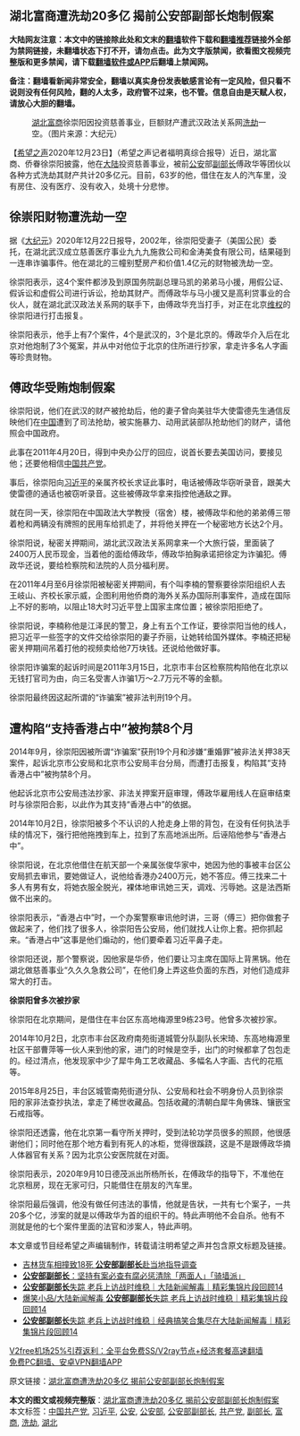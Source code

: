  <h2>湖北富商遭洗劫20多亿 揭前公安部副部长炮制假案</h2> <p class="notice"><b>大陆网友注意：本文中的链接除此处和文末的<a href="https://github.com/bannedbook/fanqiang" >翻墙</a>软件下载和<a href="https://github.com/killgcd/justmysocks/blob/master/README.md">翻墙推荐</a>链接外全部为禁网链接，未翻墙状态下打不开，请勿点击。此为文字版禁闻，欲看图文视频完整版和更多禁闻，请下载<a href="https://github.com/bannedbook/fanqiang">翻墙软件或APP</a>后翻墙上禁闻网。</p><p>备注：翻墙看新闻非常安全，翻墙以真实身份发表敏感言论有一定风险，但只看不说则没有任何风险，翻的人太多，政府管不过来，也不管。信息自由是天赋人权，请放心大胆的翻墙。</b></p>  <div class="entry"> <figure><figcaption><a href="https://www.bannedbook.org/bnews/tag/%e6%b9%96%e5%8c%97/" class="st_tag internal_tag" rel="tag" title="标签 湖北 下的日志">湖北</a><a href="https://www.bannedbook.org/bnews/tag/%E5%AF%8C%E5%95%86/" class="st_tag internal_tag" rel="tag" title="标签 富商 下的日志">富商</a>徐崇阳因投资慈善事业，巨额财产遭武汉政法关系网<a href="https://www.bannedbook.org/bnews/tag/%E6%B4%97%E5%8A%AB/" class="st_tag internal_tag" rel="tag" title="标签 洗劫 下的日志">洗劫</a>一空。（图片来源：大纪元）</figcaption></figure> <p>【<span class='wp_keywordlink_affiliate'><a href="https://www.soundofhope.org" title="希望之声" target="_blank">希望之声</a></span>2020年12月23日】（希望之声记者福明真综合报导）近日，湖北富商、侨眷徐崇阳披露，他在<span class='wp_keywordlink_affiliate'><a href="https://www.bannedbook.org/" title="大陆" target="_blank">大陆</a></span>投资慈善事业，被前<a href="https://www.bannedbook.org/bnews/tag/%e5%85%ac%e5%ae%89/" class="st_tag internal_tag" rel="tag" title="标签 公安 下的日志">公安</a>部<a href="https://www.bannedbook.org/bnews/tag/%e5%89%af%e9%83%a8%e9%95%bf/" class="st_tag internal_tag" rel="tag" title="标签 副部长 下的日志">副部长</a>傅政华等团伙以各种方式洗劫其财产共计20多亿元。目前，63岁的他，借住在友人的汽车里，没有房住、没有医疗、没有收入，处境十分悲惨。</p> <h2><strong>徐崇阳财物遭洗劫一空</strong></h2> <p>据《<span class='wp_keywordlink_affiliate'><a href="http://www.epochtimes.com/" title="大纪元" target="_blank">大纪元</a></span>》2020年12月22日报导，2002年，徐崇阳受妻子（美国公民）委托，在湖北武汉成立慈善医疗事业九九九施救公司和金涛美食有限公司，结果碰到一连串诈骗事件。他在湖北的三幢别墅房产和价值1.4亿元的财物被洗劫一空。</p> <p>徐崇阳表示，这4个案件都涉及到原国务院副总理马凯的弟弟马小援，用假公证、假诉讼和虚假公司进行诉讼，抢劫其财产。而傅政华与马小援又是高利贷事业的合伙人，就在湖北武汉政法关系网的联手下，由傅政华充当打手，对正在北京<span class='wp_keywordlink_affiliate'><a href="https://www.bannedbook.org/bnews/weiquan/" title="维权" target="_blank">维权</a></span>的徐崇阳进行打击报复。</p> <p>徐崇阳表示，他手上有7个案件，4个是武汉的，3个是北京的。傅政华介入后在北京对他炮制了3个冤案，并从中对他位于北京的住所进行抄家，拿走许多名人字画等珍贵财物。</p> <h2><strong>傅政华受贿炮制假案</strong></h2> <p>徐崇阳说，他们在武汉的财产被抢劫后，他的妻子曾向美驻华大使雷德先生通信反映他们在<span class='wp_keywordlink_affiliate'><a href="https://www.bannedbook.org/" title="中国" target="_blank">中国</a></span>遭到了司法抢劫，被实施暴力、动用武装部队抢劫他们的财产，请他照会中国政府。</p> <p>此事在2011年4月20日，得到中央办公厅的回应，说首长要去美国访问，要接见他；还要他相信<a href="https://www.bannedbook.org/bnews/tag/%e4%b8%ad%e5%9b%bd%e5%85%b1%e4%ba%a7%e5%85%9a/" class="st_tag internal_tag" rel="tag" title="标签 中国共产党 下的日志">中国共产党</a>。</p> <p>事后，徐崇阳向<a href="https://www.bannedbook.org/bnews/tag/%e4%b9%a0%e8%bf%91%e5%b9%b3/" class="st_tag internal_tag" rel="tag" title="标签 习近平 下的日志">习近平</a>的亲属齐校长求证此事时，电话被傅政华窃听录音，跟美大使雷德的通话也被窃听录音。这些被傅政华拿来指控他通敌之罪。</p>  <p>就在同一天，徐崇阳在中国政法大学教授（宿舍）楼，被傅政华和他的弟弟傅三带着枪和两辆没有牌照的民用车给抓走了，并将他关押在一个秘密地方长达2个月。</p> <p>徐崇阳说，秘密关押期间，湖北武汉政法关系网拿来一个大旅行袋，里面装了2400万人民币现金，当着他的面给傅政华，傅政华拍胸承诺把徐定为诈骗犯。傅政华还说，要给检察院和法院的人员分福利房。</p> <p>在2011年4月至6月徐崇阳被秘密关押期间，有个叫李楠的警察要徐崇阳组织人去王岐山、齐校长家示威，企图利用他侨商的海外关系办国际刑事案件，造成在国际上不好的影响，以阻止18大时习近平登上国家主席位置；被徐崇阳拒绝了。</p> <p>徐崇阳说，李楠称他是江泽民的警卫，身上有五个工作证，要徐崇阳当他的线人，把习近平一些签字的文件交给徐崇阳的妻子乔丽，让她转给国外媒体。李楠还把秘密关押期间吊着打他的视频卖给他7万块钱。还说给他做好事。</p> <p>徐崇阳诈骗案的起诉时间是2011年3月15日，北京市丰台区检察院构陷他在北京以无钱打官司为由，向三名受害人诈骗1万～2.7万元不等的金额。</p> <p>徐崇阳最终因这起所谓的“诈骗案”被非法判刑19个月。</p> <h2><strong>遭构陷“支持香港占中”被拘禁8个月</strong></h2> <p>2014年9月，徐崇阳因被所谓“诈骗案”获刑19个月和涉嫌“重婚罪”被非法关押38天案件，起诉北京市公安局和北京市公安局丰台分局，而遭打击报复，构陷其“支持香港占中”被拘禁8个月。</p>  <p>他起诉北京市公安局违法抄家、非法关押案开庭审理，傅政华雇用线人在庭审结束时与徐崇阳合影，以此作为其支持“香港占中”的依据。</p> <p>2014年10月2日，徐崇阳被多个不认识的人抢走身上带的背包，在没有任何执法手续的情况下，强行把他拖拽到车上，拉到了东高地派出所。后诬陷他参与“香港占中”。</p> <p>徐崇阳说，在北京他借住在航天部一个亲属张俊华家中，她因为他的事被丰台区公安局抓去审讯，要她做证人，说他给香港办2400万元，她不答应。傅三找来二十多人有男有女，将她衣服全脱光，裸体地审讯她三天，调戏、污辱她。这是法西斯做不出来的。</p> <p>徐崇阳表示，“香港占中”时，一个办案警察审讯他时讲，三哥（傅三）把你做套子做起来了，他们找了很多人，徐崇阳告公安局，他们就找人让你上套。把你抓起来。“香港占中”这事是他们煽动的，他们要牵着习近平鼻子走。</p> <p>徐崇阳还说，那个警察说，因他家是华侨，他们要让习主席在国际上背黑锅。他在湖北做慈善事业“久久久急救公司”，在他们身上弄这些负面的东西，对他们造成非常大的打击。</p> <p><strong>徐崇阳曾多次被抄家</strong></p> <p>徐崇阳在北京期间，是借住在丰台区东高地梅源里9栋23号。他曾多次被抄家。</p>  <p>2014年10月2日，北京市丰台区政府南苑街道城管分队副队长宋琦、东高地梅源里社区干部曹萍等一伙人来到他的家，进门的时候是空手，出门的时候都拿了包包走的。经过清点，他发现家中少了犀牛角工艺收藏品、多幅名人字画、古代的花瓶等。</p> <p>2015年8月25日，丰台区城管南苑街道分队、公安局和社会不明身份人员到徐崇阳的家非法查抄执法，拿走了稀世收藏品。包括收藏的清朝白犀牛角佛珠、镶嵌宝石戒指等。</p> <p>徐崇阳还透露，他在北京第一看守所关押时，受到法轮功学员很多的照顾，他很感谢他们；同时他在那个地方看到有死人的冰柜，觉得很蹊跷，这是不是跟傅政华摘人体器官有关系？因为北京公安医院就在对面。</p> <p>徐崇阳表示，2020年9月10日德茂派出所杨所长，在傅政华的指导下，不准他在北京租房，现在无家可归，只能借住在朋友的汽车里。</p> <p>徐崇阳最后强调，他没有做任何违法的事情，他就是告状，一共有七个案子，一共20多个亿，涉案的就是以傅政华为首的组织干的。特此声明他不会自杀。他有不测就是他的七个案件里面的法官和涉案人，特此声明。</p> <p>本文章或节目经希望之声编辑制作，转载请注明希望之声并包含原文标题及链接。</p> <ul class='op-related-articles' title='相关阅读'> <li><a href='https://www.bannedbook.org/bnews/baitai/20201004/1408009.html' target='_blank'>吉林货车相撞致18死 <b>公安部副部长</b>赴当地指导调查</a></li> <li><a href='https://www.bannedbook.org/bnews/baitai/20200831/1388819.html' target='_blank'><b>公安部副部长</b>：坚持有案必查有腐必惩清除「两面人」「骑墙派」</a></li> <li><a href='https://www.bannedbook.org/bnews/funmedia/20200815/1380529.html' target='_blank'><b>公安部副部长</b>失踪 老兵上访战时维稳｜大陆新闻解毒｜精彩集锦片段回顾14</a></li> <li><a href='https://www.bannedbook.org/bnews/funmedia/20200813/1379460.html' target='_blank'>爆笑小品/大陆新闻解毒 <b>公安部副部长</b>失踪 老兵上访战时维稳｜精彩集锦片段回顾14</a></li> <li><a href='https://www.bannedbook.org/bnews/bannedvideo/20200813/1379339.html' target='_blank'><b>公安部副部长</b>失踪 老兵上访战时维稳｜经典搞笑合集尽在大陆新闻解毒｜精彩集锦片段回顾14</a></li> </ul> <p class="texttj"> <a href="https://www.bannedbook.org/forum23/topic22702.html" target="_blank">V2free机场25%引荐返利：全平台免费SS/V2ray节点+经济套餐高速翻墙</a><br/> <a href="https://github.com/bannedbook/fanqiang/wiki/%E7%A6%81%E9%97%BB%E7%BD%91%E5%AE%89%E5%8D%93%E7%BF%BB%E5%A2%99%E6%96%B0%E9%97%BBAPP" target="_blank">免费PC翻墙、安卓VPN翻墙APP</a></p><p>原文链接：<a class="src_link"  href="https://www.soundofhope.org/post/456484" target="_blank">湖北富商遭洗劫20多亿 揭前公安部副部长炮制假案</a></p> <a name='sharetosocial'></a>       <div><b>本文的图文或视频完整版</b>：<a href='https://www.bannedbook.org/bnews/comments/20201223/1453489.html'>湖北富商遭洗劫20多亿 揭前公安部副部长炮制假案</a></div>  </div><!--END ENTRY--> <div class="postfooter"> <div>本文标签：<a href="https://www.bannedbook.org/bnews/tag/%e4%b8%ad%e5%9b%bd%e5%85%b1%e4%ba%a7%e5%85%9a/" rel="tag">中国共产党</a>, <a href="https://www.bannedbook.org/bnews/tag/%e4%b9%a0%e8%bf%91%e5%b9%b3/" rel="tag">习近平</a>, <a href="https://www.bannedbook.org/bnews/tag/%e5%85%ac%e5%ae%89/" rel="tag">公安</a>, <a href="https://www.bannedbook.org/bnews/tag/%e5%85%ac%e5%ae%89%e9%83%a8/" rel="tag">公安部</a>, <a href="https://www.bannedbook.org/bnews/tag/%e5%85%ac%e5%ae%89%e9%83%a8%e5%89%af%e9%83%a8%e9%95%bf/" rel="tag">公安部副部长</a>, <a href="https://www.bannedbook.org/bnews/tag/%e5%85%b1%e4%ba%a7%e5%85%9a/" rel="tag">共产党</a>, <a href="https://www.bannedbook.org/bnews/tag/%e5%89%af%e9%83%a8%e9%95%bf/" rel="tag">副部长</a>, <a href="https://www.bannedbook.org/bnews/tag/%E5%AF%8C%E5%95%86/" rel="tag">富商</a>, <a href="https://www.bannedbook.org/bnews/tag/%E6%B4%97%E5%8A%AB/" rel="tag">洗劫</a>, <a href="https://www.bannedbook.org/bnews/tag/%e6%b9%96%e5%8c%97/" rel="tag">湖北</a></div>  </div><!--END POSTFOOTER--> 